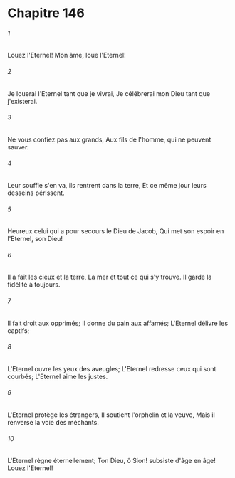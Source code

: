 # Chapitre 146

###### 1
Louez l'Eternel! Mon âme, loue l'Eternel!
###### 2
Je louerai l'Eternel tant que je vivrai, Je célébrerai mon Dieu tant que j'existerai.
###### 3
Ne vous confiez pas aux grands, Aux fils de l'homme, qui ne peuvent sauver.
###### 4
Leur souffle s'en va, ils rentrent dans la terre, Et ce même jour leurs desseins périssent.
###### 5
Heureux celui qui a pour secours le Dieu de Jacob, Qui met son espoir en l'Eternel, son Dieu!
###### 6
Il a fait les cieux et la terre, La mer et tout ce qui s'y trouve. Il garde la fidélité à toujours.
###### 7
Il fait droit aux opprimés; Il donne du pain aux affamés; L'Eternel délivre les captifs;
###### 8
L'Eternel ouvre les yeux des aveugles; L'Eternel redresse ceux qui sont courbés; L'Eternel aime les justes.
###### 9
L'Eternel protège les étrangers, Il soutient l'orphelin et la veuve, Mais il renverse la voie des méchants.
###### 10
L'Eternel règne éternellement; Ton Dieu, ô Sion! subsiste d'âge en âge! Louez l'Eternel!
